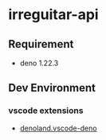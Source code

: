 # irreguitar-api

## Requirement
- deno 1.22.3

## Dev Environment

### vscode extensions
- [denoland.vscode-deno](https://marketplace.visualstudio.com/items?itemName=denoland.vscode-deno)